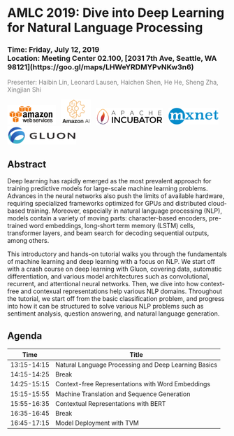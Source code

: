 AMLC 2019: Dive into Deep Learning for Natural Language Processing
==================================================================

<h3>Time: Friday, July 12, 2019<br/>Location: Meeting Center 02.100, [2031 7th Ave, Seattle, WA 98121](https://goo.gl/maps/LHWeYRDMYPvNKw3n6)</h3>

<span style="color:grey">Presenter: Haibin Lin, Leonard Lausen, Haichen Shen, He He, Sheng Zha, Xingjian Shi</span><br/>

<a href="https://aws.amazon.com/"><img src="_static/aws_logo.png" alt="AWS Icon" height="45"></a> &nbsp; <a href="https://aws.amazon.com/"><img src="_static/amazon_ai.png" alt="AmazonAI Icon" height="58"></a> &nbsp; <a href="http://mxnet.apache.org/"><img src="_static/apache_incubator_logo.png" alt="Apache Incubator Icon" height="39"></a> &nbsp; <a href="http://mxnet.apache.org/"><img src="_static/mxnet_logo_2.png" alt="MXNet Icon" height="39"></a> &nbsp; <a href="http://gluon-nlp.mxnet.io/"><img src="_static/gluon_logo_horizontal_small.png" alt="Gluon Icon" height="42"></a>

Abstract
--------

Deep learning has rapidly emerged as the most prevalent approach for training predictive models for large-scale machine learning problems. Advances in the neural networks also push the limits of available hardware, requiring specialized frameworks optimized for GPUs and distributed cloud-based training. Moreover, especially in natural language processing (NLP), models contain a variety of moving parts: character-based encoders, pre-trained word embeddings, long-short term memory (LSTM) cells, transformer layers, and beam search for decoding sequential outputs, among others.

This introductory and hands-on tutorial walks you through the fundamentals of machine learning and deep learning with a focus on NLP. We start off with a crash course on deep learning with Gluon, covering data, automatic differentiation, and various model architectures such as convolutional, recurrent, and attentional neural networks. Then, we dive into how context-free and contexual representations help various NLP domains. Throughout the tutorial, we start off from the basic classification problem, and progress into how it can be structured to solve various NLP problems such as sentiment analysis, question answering, and natural language generation.

Agenda
------

| Time        | Title                                                         |
|-------------|---------------------------------------------------------------|
| 13:15-14:15 | Natural Language Processing and Deep Learning Basics          |
| 14:15-14:25 | Break                                                         |
| 14:25-15:15 | Context-free Representations with Word Embeddings             |
| 15:15-15:55 | Machine Translation and Sequence Generation                   |
| 15:55-16:35 | Contextual Representations with BERT                          |
| 16:35-16:45 | Break                                                         |
| 16:45-17:15 | Model Deployment with TVM                                     |


